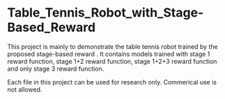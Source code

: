 # Table_Tennis_Robot_with_Stage-Based_Reward
This project is mainly to demonstrate the table tennis robot trained by the proposed stage-based reward . It contains models trained with stage 1 reward function, stage 1+2 reward function, stage 1+2+3 reward function and only stage 3 reward function.


Each file in this project can be used for research only. Commerical use is not allowed.
